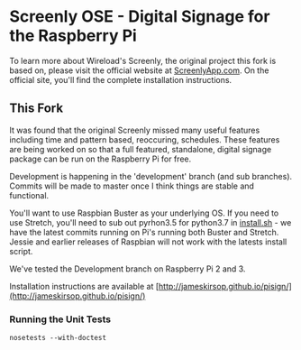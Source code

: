 # Screenly OSE - Digital Signage for the Raspberry Pi

To learn more about Wireload's Screenly, the original project this fork is based on, please visit the official website at [ScreenlyApp.com](http://www.screenlyapp.com). On the official site, you'll find the complete installation instructions.

## This Fork

It was found that the original Screenly missed many useful features including time and pattern based, reoccuring, schedules. These features are being worked on so that a full featured, standalone, digital signage package can be run on the Raspberry Pi for free.

Development is happening in the 'development' branch (and sub branches). Commits will be made to master once I think things are stable and functional.

You'll want to use Raspbian Buster as your underlying OS. If you need to use Stretch, you'll need to sub out pyrhon3.5 for python3.7 in [install.sh](/misc/install.sh) - we have the latest commits running on Pi's running both Buster and Stretch. Jessie and earlier releases of Raspbian will not work with the latests install script. 

We've tested the Development branch on Raspberry Pi 2 and 3.

Installation instructions are available at [http://jameskirsop.github.io/pisign/](http://jameskirsop.github.io/pisign/)

### Running the Unit Tests

    nosetests --with-doctest
